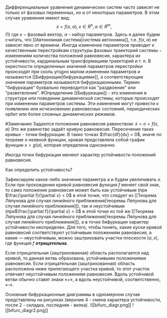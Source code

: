 Дифференциальные уравнения динамических систем часто зависят не только от фазовых переменных, но и от некоторых параметров. В этом случае уравнения имеют вид: $$\dot x = f(x, α), x ∈ R^n , α ∈ R^m,$$ (1) где $x$ − фазовый вектор, $α$ – набор параметров. Здесь и далее будем считать, что [[Автономная система|система автономна]], т.е. $f(x, α)$ не зависит явно от времени. Иногда изменение параметров приводит к качественным перестройкам структуры фазовых траекторий системы − изменениям количества положений равновесия, характера их устойчивости, кардинальным трансформациям траекторий и т. п.
В окрестности определенных значений параметров перестройки происходят при сколь угодно малом изменении параметров и называются [[Бифуркации|бифуркациями]], а соответствующие значения параметров называются бифуркационными. Термин "бифуркация" буквально переводится как "раздвоение" или "разветвление".
#Определение 
[[Бифуркации]] - это изменения в структуре или поведении динамической системы, которые происходят при изменении параметров системы. Эти изменения могут привести к появлению или исчезновению равновесных состояний, периодических орбит или более сложных динамических режимов.

#Замечание 
Задаются положения равновесия равенством: $\dot x = o = f(x, \alpha)$
Это же равенство задаёт кривую равновесия. Пересечение таких кривых - точки бифуркации.
В таких точках $\frac{df}{dx} = 0$, иначе по теореме о неявной функции, кривая представляла собой график функции $x = g(\alpha)$, которая определена однозначно

Иногда точки бифуркации меняют характер устойчивости положений равновесия.

Как определить устойчивость?

Зафиксируем какое-либо значение параметра а и будем увеличивать $х$. Если при прохождении кривой равновесия функция $f$ меняет свой знак, то само положение равновесия может быть как устойчивым (при $\frac{\partial f}{\partial x} < 0$ в этой точке, что следует из [[Теорема Ляпунова для случая линейного приближения|теоремы Ляпунова для случая линейного приближения]]), так и неустойчивым (при$\frac{\partial f}{\partial x} > 0$ в этой точке из той же [[Теорема Ляпунова для случая линейного приближения|теоремы Ляпунова для случая линейного приближения]]), а в точке бифуркации характер устойчивости неопределен. Для того, чтобы понять, какие куски кривой равновесий соответствуют устойчивым положениям равновесия, а какие — неустойчивым, можно заштриховать участки плоскости $(\alpha,x)$, где функция $f$ **отрицательна**.

Если отрицательная (заштрихованная) область располагается над кривой, то данная ветвь образована, устойчивыми положениями равновесия. Если отрицательная (заштрихованная) область расположена ниже прилегающего участка кривой, то этот участок отвечает неустойчивым положениям равновесия. Вдоль устойчивой ветви обычно ставят знаки «+», а вдоль неустойчивой, соответственно, «-».

Основные бифуркационные диаграммы в одномерном случае представлены на рисунках (верхние 4 - смена характера устойчивости, после 2 - складка, последняя - вилка).
![[bifurc_diagr.png]]
![[bifurc_diagr2.png]]